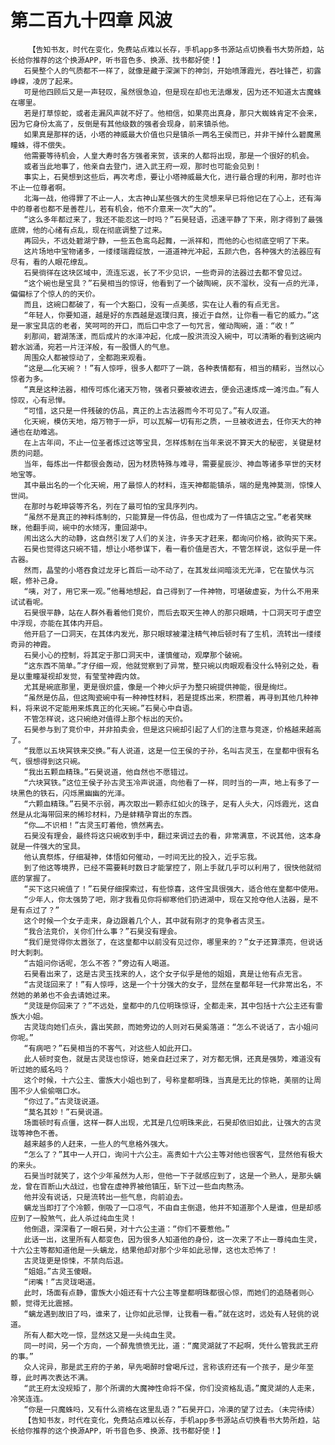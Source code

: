 # 第二百九十四章 风波
        【告知书友，时代在变化，免费站点难以长存，手机app多书源站点切换看书大势所趋，站长给你推荐的这个换源APP，听书音色多、换源、找书都好使！】
       石昊整个人的气质都不一样了，就像是藏于深渊下的神剑，开始喷薄霞光，吞吐锋芒，初露峥嵘，凌厉了起来。
       可是他四顾后又是一声轻叹，虽然很急迫，但是现在却也无法爆发，因为还不知道太古魔蛛在哪里。
       若是打草惊蛇，或者走漏风声就不好了。他相信，如果亮出真身，那只大蜘蛛肯定不会来，因为它身份太高了，反倒是有其他级数的强者会现身，前来镇杀他。
       如果真是那样的话，小塔的神威最大价值也只是镇杀一两名王侯而已，并非干掉什么碧魔黑瞳蛛，得不偿失。
       他需要等待机会，人皇大寿时各方强者来贺，该来的人都将出现，那是一个很好的机会。
       或者当此地事了，他亲自去登门，进入武王府一观，那时也可能会见到！
       事实上，石昊想到这些后，再次考虑，要让小塔神威最大化，进行最合理的利用，那时也许不止一位尊者啊。
       北海一战，他得罪了不止一人，太古神山某些强大的生灵想来早已将他记在了心上，还有海中的尊者也都不是善茬儿，若有机会，他不介意来一次“大的”。
       “这么多年都过来了，我还不能忍这一时吗？”石昊轻语，迅速平静了下来，刚才得到了最强底牌，他的心绪有点乱，现在彻底调整了过来。
       再回头，不远处碧湖宁静，一些五色鸾鸟起舞，一派祥和，而他的心也彻底空明了下来。
       这片场地中宝物诸多，一缕缕瑞霞绽放，一道道神光冲起，五颜六色，各种强大的法器应有尽有，看的人眼花缭乱。
       石昊徜徉在这块区域中，流连忘返，长了不少见识，一些奇异的法器过去都不曾见过。
       “这个碗也是宝具？”石昊相当的惊讶，他看到了一个破陶碗，灰不溜秋，没有一点的光泽，偏偏标了个惊人的的天价。
       而且，这碗口都破了，有一个大豁口，没有一点美感，实在让人看的有点无言。
       “年轻人，你要知道，越是好的东西越是返璞归真，接近于自然，让你看一看它的威力。”这是一家宝具店的老者，笑呵呵的开口，而后口中念了一句咒言，催动陶碗，道：“收！”
       刹那间，碧湖荡漾，而后成片的水泽冲起，化成一股洪流没入碗中，可以清晰的看到这碗内碧水汹涌，宛若一片汪洋般，有一股慑人的气息。
       周围众人都被惊动了，全都跑来观看。
       “这是……化天碗？！”有人惊呼，很多人都吓了一跳，各种表情都有，相当的精彩，当然以心惊者为多。
       “真是这种法器，相传可炼化诸天万物，强者只要被收进去，便会迅速炼成一滩污血。”有人惊叹，心有忌惮。
       “可惜，这只是一件残破的仿品，真正的上古法器而今不可见了。”有人叹道。
       化天碗，模仿天地，熔万物于一炉，可以瓦解一切有形之质，一旦被收进去，任你天大的神通也在劫难逃。
       在上古年间，不止一位圣者炼过这等宝具，怎样炼制在当年来说不算天大的秘密，关键是材质的问题。
       当年，每炼出一件都很会轰动，因为材质特殊与难寻，需要星辰沙、神血等诸多罕世的天材地宝等。
       其中最出名的一个化天碗，用了最惊人的材料，连天神都能镇杀，端的是鬼神莫测，惊悚人世间。
       在那时与乾坤袋等齐名，列在了最可怕的宝具序列内。
       “虽然不是真正的神料炼制的，只能算是一件仿品，但也成为了一件镇店之宝。”老者笑眯眯，他翻手间，碗中的水倾泻，重回湖中。
       闹出这么大的动静，这自然引发了人们的关注，许多天才赶来，都询问价格，欲购买下来。
       石昊也觉得这只碗不错，想让小塔参谋下，看一看价值是否大，不管怎样说，这似乎是一件古器。
       然而，晶莹的小塔吞食过龙牙匕首后一动不动了，在其发丝间暗淡无光泽，它在蛰伏与沉眠，修补己身。
       “咦，对了，用它来一观。”他蓦地想起，自己得到了一件神物，可堪破虚妄，为什么不用来试试看呢。
       石昊很平静，站在人群外看着他们竞价，而后去取天生神人的那只眼睛，十口洞天可于虚空中浮现，亦能在其体内开启。
       他开启了一口洞天，在其体内发光，那只眼球被灌注精气神后顿时有了生机，流转出一缕缕奇异的神霞。
       石昊小心的控制，将其定于那口洞天中，谨慎催动，观摩那个破碗。
       “这东西不简单。”才仔细一观，他就觉察到了异常，整只碗以肉眼观看没什么特别之处，看是以重瞳凝视却发觉，有莹莹神霞内敛。
       尤其是碗底那里，更是很炽盛，像是一个神火炉子为整只碗提供神能，很是绚烂。
       “虽然是仿品，但这陶瓷碗中有一种神性材料，若是提炼出来，积攒着，再寻到其他几种神料，将来说不定能用来炼真正的化天碗。”石昊心中自语。
       不管怎样说，这只碗绝对值得上那个标出的天价。
       石昊参与到了竞价中，并非拍卖会，但是这只碗却引起了人们的注意与竞逐，价格越来越高了。
       “我愿以五块冥铁来交换。”有人说道，这是一位王侯的子孙，名叫古灵玉，在皇都中很有名气，很想得到这只碗。
       “我出五颗血精珠。”石昊说道，他自然也不愿错过。
       “六块冥铁。”这位王侯子孙古灵玉冷声说道，向他看了一样，同时当的一声，地上有多了一块黑色的铁石，闪烁黑幽幽的光泽。
       “六颗血精珠。”石昊不示弱，再次取出一颗赤红如火的珠子，足有人头大，闪烁霞光，这自然是从北海带回来的稀珍材料，乃是蚌精孕育出的东西。
       “你……不识相！”古灵玉盯着他，愤然离去。
       石昊没有理会，最终将这只碗收到手中，翻过来调过去的看，非常满意，不说其他，这本身就是一件强大的宝具。
       他认真祭炼，仔细凝神，体悟如何催动，一时间无比的投入，近乎忘我。
       到了他这等境界，已经不需要耗时数日才能掌控了，刚上手就几乎可以利用了，很快他就彻底的掌握了。
       “买下这只碗值了！”石昊仔细探索过，有些惊喜，这件宝具很强大，适合他在皇都中使用。
       “少年人，你太强势了吧，刚才我看见你将柳寒他们扔进湖中，现在又抢夺他人法器，是不是有点过了？”
       这个时候一个女子走来，身边跟着几个人，其中就有刚才的竞争者古灵玉。
       “我合法竞价，关你们什么事？”石昊没有理会。
       “我们是觉得你太嚣张了，在这皇都中以前没有见过你，哪里来的？”女子还算漂亮，但说话时大刺刺。
       “古姐问你话呢，怎么不答？”旁边有人喝道。
       石昊看出来了，这是古灵玉找来的人，这个女子似乎是他的姐姐，真是让他有点无言。
       “古灵珑回来了！”有人惊呼，这是一个十分强大的女子，显然在皇都年轻一代非常出名，不然她的弟弟也不会去请她过来。
       “灵珑是你回来了？”不远处，皇都中的几位明珠惊讶，全都走来，其中包括十六公主还有雷族大小姐。
       古灵珑向她们点头，露出笑颜，而她旁边的人则对石昊奚落道：“怎么不说话了，古小姐问你呢。”
       “有病吧？”石昊相当的不客气，对这些人如此开口。
       此人顿时变色，就是古灵珑也惊讶，她亲自赶过来了，对方都无惧，还真是强势，难道没有听过她的威名吗？
       这个时候，十六公主、雷族大小姐也到了，号称皇都明珠，当真是无比的惊艳，美丽的让周围不少人偷偷咽口水。
       “你过了。”古灵珑说道。
       “莫名其妙！”石昊说道。
       场面顿时有点僵，这样一群人出现，尤其是几位明珠来此，石昊却依旧如此，让强大的古灵珑等神色不善。
       越来越多的人赶来，一些人的气息格外强大。
       “怎么了？”其中一人开口，询问十六公主。高贵如十六公主等对他也很客气，显然他有极大的来头。
       石昊当时就笑了，这个少年虽然为人形，但他一下子就感应到了，这是一个熟人，是那头螭龙，曾在百断山大战过，也曾在虚神界被他镇压，斩下过一些血肉熬汤。
       他并没有说话，只是流转出一些气息，向前迫去。
       螭龙当即打了个冷颤，倒吸了一口凉气，不由自主倒退，他并不知道那个人是谁，但是却感应到了一股煞气，此人杀过纯血生灵！
       他倒退，深深看了一眼石昊，对十六公主道：“你们不要惹他。”
       此话一出，这里所有人都变色，因为很多人知道他的身份，这一次来了不止一尊纯血生灵，十六公主等都知道他是一头螭龙，结果他却对那个少年如此忌惮，这也太恐怖了！
       古灵珑更是惊悚，不禁向后退。
       “姐姐。”古灵玉傻眼。
       “闭嘴！”古灵珑喝道。
       此时，场面有点静，雷族大小姐还有十六公主等皇都明珠都很心惊，而她们的追随者则心颤，觉得无比震撼。
       “螭龙遇到故旧了吗，谁来了，让你如此忌惮，让我看一看。”就在这时，远处有人轻佻的说道。
       所有人都大吃一惊，显然这又是一头纯血生灵。
       同一时间，另一个方向，一个醉鬼愤愤无比，道：“魔灵湖就了不起啊，凭什么管我武王府的事。”
       众人诧异，那是武王府的子弟，早先喝醉时曾喝斥过，言称该府还有一个孩子，是少年至尊，此时再次表达不满。
       “武王府太没规矩了，那个所谓的大魔神性命将不保，你们没资格乱语。”魔灵湖的人走来，冷笑连连。
       “你是一只魔蛛吗，又有什么资格在这里乱语？”石昊开口，冷漠的望了过去。（未完待续）
       【告知书友，时代在变化，免费站点难以长存，手机app多书源站点切换看书大势所趋，站长给你推荐的这个换源APP，听书音色多、换源、找书都好使！】